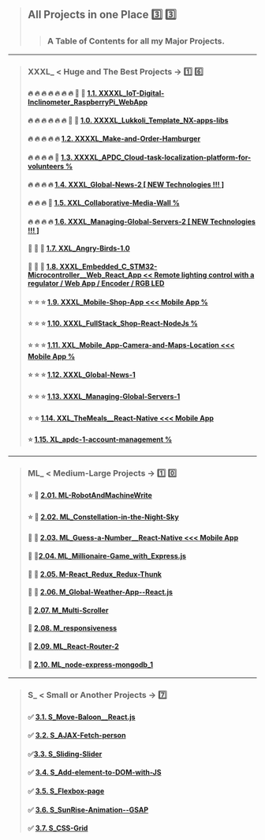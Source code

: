 > ##  All Projects in one Place  3️⃣ 3️⃣
>> ### A Table of Contents for all my Major Projects. 
---
> ### XXXL_ < Huge and The Best Projects -> 1️⃣ 6️⃣  
> #### :fire: :fire: :fire: :fire: :fire: :fire: :fire: :star2: :star2: [1.1. XXXXL_IoT-Digital-Inclinometer_RaspberryPi_WebApp ](https://github.com/LukaszKolodziejski/XXXXL_IoT-Digital-Inclinometer_RaspberryPi_WebApp)
> #### :fire: :fire: :fire: :fire: :fire: :fire: :star2: :star2: [1.0. XXXXL_Lukkoli_Template_NX-apps-libs](https://github.com/LukaszKolodziejski/XXXXL_Lukkoli_Template_NX-apps-libs)
> #### :fire: :fire: :fire: :fire: :fire: [1.2. XXXXL_Make-and-Order-Hamburger](https://github.com/LukaszKolodziejski/XXXL_Make-and-Order-Hamburger)
> #### :fire: :fire: :fire: :fire: :star2: [1.3. XXXXL_APDC_Cloud-task-localization-platform-for-volunteers %](https://github.com/LukaszKolodziejski/XXL_Collaborative-Media-Wall)
> #### :fire: :fire: :fire: :fire: [1.4. XXXL_Global-News-2 [ NEW Technologies !!! ]](https://github.com/LukaszKolodziejski/XXXL_Global-News-2)
> #### :fire: :fire: :fire: :star2: [1.5. XXL_Collaborative-Media-Wall %](https://github.com/LukaszKolodziejski/XXXXL_APDC_Cloud-task-localization-platform-for-volunteers)
> #### :fire: :fire: :fire: :fire: [1.6. XXXL_Managing-Global-Servers-2 [ NEW Technologies !!! ]](https://github.com/LukaszKolodziejski/XXXL_Managing-Global-Servers-2)
> #### :star2: :star2: :star2: [1.7. XXL_Angry-Birds-1.0](https://github.com/LukaszKolodziejski/XXL_Angry-Birds-1.0)
> #### :star2: :star2: :star2: [1.8. XXXL_Embedded_C_STM32-Microcontroller__Web_React_App << Remote lighting control with a regulator / Web App / Encoder / RGB LED](https://github.com/LukaszKolodziejski/XXXL_Embedded_C_STM32-Microcontroller__Web_React_App)
> #### :star: :star: :star: [1.9. XXXL_Mobile-Shop-App <<< Mobile App %](https://github.com/LukaszKolodziejski/XXXL_Mobile-Shop-App)
> #### :star: :star: :star: [1.10. XXXL_FullStack_Shop-React-NodeJs %](https://github.com/LukaszKolodziejski/XXXL_FullStack_Shop-React-NodeJs)
> #### :star: :star: :star: [1.11. XXL_Mobile_App-Camera-and-Maps-Location <<< Mobile App %](https://github.com/LukaszKolodziejski/XXL_Mobile_App-Camera-and-Maps-Location)
> #### :star: :star: :star: [1.12. XXXL_Global-News-1](https://github.com/LukaszKolodziejski/XXXL_Global-News-1)
> #### :star: :star: :star: [1.13. XXXL_Managing-Global-Servers-1](https://github.com/LukaszKolodziejski/XXXL_Managing-Global-Servers-1)
> #### :star: :star: [1.14. XXL_TheMeals__React-Native <<< Mobile App](https://github.com/LukaszKolodziejski/XXL_TheMeals__React-Native)
> #### :star: [1.15. XL_apdc-1-account-management %](https://github.com/LukaszKolodziejski/XL_apdc-1-account-management)
---
> ### ML_  < Medium-Large  Projects -> :one: :zero:
> #### :star: :stars:   [2.01. ML-RobotAndMachineWrite](https://github.com/LukaszKolodziejski/ML-RobotAndMachineWrite)
> ####  :star:  :stars: [2.02. ML_Constellation-in-the-Night-Sky](https://github.com/LukaszKolodziejski/ML_Constellation-in-the-Night-Sky)
> ####  :stars: :stars: [2.03. ML_Guess-a-Number__React-Native <<< Mobile App](https://github.com/LukaszKolodziejski/ML_Guess-a-Number__React-Native)
> ####  :stars: :stars:[2.04. ML_Millionaire-Game_with_Express.js](https://github.com/LukaszKolodziejski/ML_Millionaire-Game_with_Express.js)
> #### :stars: :stars: [2.05. M-React_Redux_Redux-Thunk](https://github.com/LukaszKolodziejski/M-React_Redux_Redux-Thunk)
> #### :stars: :stars: [2.06. M_Global-Weather-App--React.js](https://github.com/LukaszKolodziejski/M_Global-Weather-App--React.js)
> #### :stars: [2.07. M_Multi-Scroller](https://github.com/LukaszKolodziejski/M_Multi-Scroller)
> #### :stars: [2.08. M_responsiveness](https://github.com/LukaszKolodziejski/M_responsiveness)
> #### :stars: [2.09. ML_React-Router-2](https://github.com/LukaszKolodziejski/ML_React-Router-2)
> #### :stars: [2.10. ML_node-express-mongodb_1](https://github.com/LukaszKolodziejski/ML_node-express-mongodb_1)
---
> ### S_  < Small or Another Projects -> :seven:
> #### :white_check_mark: [3.1. S_Move-Baloon__React.js](https://github.com/LukaszKolodziejski/S_Move-Baloon__React.js)
> #### :white_check_mark: [3.2. S_AJAX-Fetch-person](https://github.com/LukaszKolodziejski/S_AJAX-Fetch-person)
> #### :white_check_mark:[3.3. S_Sliding-Slider](https://github.com/LukaszKolodziejski/S_Sliding-Slider)
> #### :white_check_mark: [3.4. S_Add-element-to-DOM-with-JS](https://github.com/LukaszKolodziejski/S_Add-element-to-DOM-with-JS)
> #### :white_check_mark: [3.5. S_Flexbox-page](https://github.com/LukaszKolodziejski/S_Flexbox-page)
> #### :white_check_mark: [3.6. S_SunRise-Animation--GSAP](https://github.com/LukaszKolodziejski/S_SunRise-Animation--GSAP)
> #### :white_check_mark: [3.7. S_CSS-Grid](https://github.com/LukaszKolodziejski/S_CSS-Grid)
